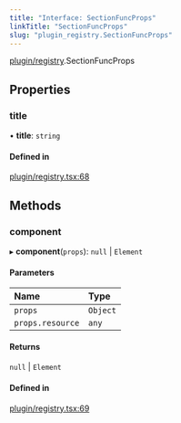```yaml
---
title: "Interface: SectionFuncProps"
linkTitle: "SectionFuncProps"
slug: "plugin_registry.SectionFuncProps"
---
```


[plugin/registry](../modules/plugin_registry.md).SectionFuncProps

## Properties

### title

• **title**: `string`

#### Defined in

[plugin/registry.tsx:68](https://github.com/headlamp-k8s/headlamp/blob/2ce94491/frontend/src/plugin/registry.tsx#L68)

## Methods

### component

▸ **component**(`props`): ``null`` \| `Element`

#### Parameters

| Name | Type |
| :------ | :------ |
| `props` | `Object` |
| `props.resource` | `any` |

#### Returns

``null`` \| `Element`

#### Defined in

[plugin/registry.tsx:69](https://github.com/headlamp-k8s/headlamp/blob/2ce94491/frontend/src/plugin/registry.tsx#L69)
